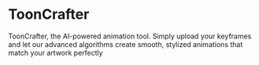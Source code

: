 # ToonCrafter
ToonCrafter, the AI-powered animation tool. Simply upload your keyframes and let our advanced algorithms create smooth, stylized animations that match your artwork perfectly
